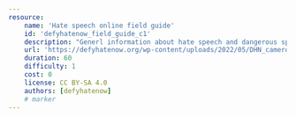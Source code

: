 ```yaml
---
resource:
    name: 'Hate speech online field guide'
    id: 'defyhatenow_field_guide_c1'
    description: "Generl information about hate speech and dangerous speech, their targets and the laws against it. It also provides guidlines to report hate speech across social media platforms."
    url: 'https://defyhatenow.org/wp-content/uploads/2022/05/DHN_cameroon_field_guide_EN_2021_intro_chapter1.pdf'
    duration: 60
    difficulty: 1
    cost: 0 
    license: CC BY-SA 4.0
    authors: [defyhatenow]
    # marker
---
```

